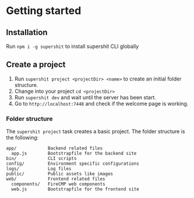 Getting started
===============

## Installation

Run `npm i -g supershit` to install supershit CLI globally

## Create a project

1) Run `supershit project <projectDir> <name>` to create an initial folder structure.  
2) Change into your project `cd <projectDir>`  
3) Run `supershit dev` and wait until the server has been start.  
4) Go to `http://localhost:7448` and check if the welcome page is working.  

### Folder structure

The `supershit project` task creates a basic project. The folder structure is the following:

```dir
app/            Backend related files
  app.js        Bootstrapfile for the backend site
bin/            CLI scripts
config/         Environment specific configurations
logs/           Log files
public/         Public assets like images
web/            Frontend related files
  components/   FireCMP web components
  web.js        Bootstrapfile for the frontend site
```
